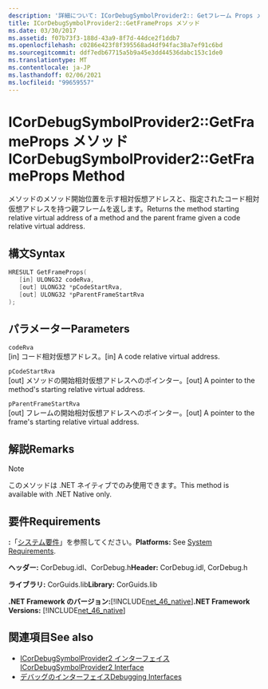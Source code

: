 ```yaml
---
description: '詳細について: ICorDebugSymbolProvider2:: Getフレーム Props メソッド'
title: ICorDebugSymbolProvider2::GetFrameProps メソッド
ms.date: 03/30/2017
ms.assetid: f07b73f3-188d-43a9-8f7d-44dce2f1ddb7
ms.openlocfilehash: c0286e423f8f395568ad4df94fac38a7ef91c6bd
ms.sourcegitcommit: ddf7edb67715a5b9a45e3dd44536dabc153c1de0
ms.translationtype: MT
ms.contentlocale: ja-JP
ms.lasthandoff: 02/06/2021
ms.locfileid: "99659557"
---
```

# <a name="icordebugsymbolprovider2getframeprops-method"></a><span data-ttu-id="c4ad1-103">ICorDebugSymbolProvider2::GetFrameProps メソッド</span><span class="sxs-lookup"><span data-stu-id="c4ad1-103">ICorDebugSymbolProvider2::GetFrameProps Method</span></span>

<span data-ttu-id="c4ad1-104">メソッドのメソッド開始位置を示す相対仮想アドレスと、指定されたコード相対仮想アドレスを持つ親フレームを返します。</span><span class="sxs-lookup"><span data-stu-id="c4ad1-104">Returns the method starting relative virtual address of a method and the parent frame given a code relative virtual address.</span></span>  
  
## <a name="syntax"></a><span data-ttu-id="c4ad1-105">構文</span><span class="sxs-lookup"><span data-stu-id="c4ad1-105">Syntax</span></span>  
  
```cpp  
HRESULT GetFrameProps(  
   [in] ULONG32 codeRva,  
   [out] ULONG32 *pCodeStartRva,  
   [out] ULONG32 *pParentFrameStartRva  
);  
```  
  
## <a name="parameters"></a><span data-ttu-id="c4ad1-106">パラメーター</span><span class="sxs-lookup"><span data-stu-id="c4ad1-106">Parameters</span></span>  

 `codeRva`  
 <span data-ttu-id="c4ad1-107">[in] コード相対仮想アドレス。</span><span class="sxs-lookup"><span data-stu-id="c4ad1-107">[in] A code relative virtual address.</span></span>  
  
 `pCodeStartRva`  
 <span data-ttu-id="c4ad1-108">[out] メソッドの開始相対仮想アドレスへのポインター。</span><span class="sxs-lookup"><span data-stu-id="c4ad1-108">[out] A pointer to the method's starting relative virtual address.</span></span>  
  
 `pParentFrameStartRva`  
 <span data-ttu-id="c4ad1-109">[out] フレームの開始相対仮想アドレスへのポインター。</span><span class="sxs-lookup"><span data-stu-id="c4ad1-109">[out] A pointer to the frame's starting relative virtual address.</span></span>  
  
## <a name="remarks"></a><span data-ttu-id="c4ad1-110">解説</span><span class="sxs-lookup"><span data-stu-id="c4ad1-110">Remarks</span></span>  
  
> [!NOTE]
> <span data-ttu-id="c4ad1-111">このメソッドは .NET ネイティブでのみ使用できます。</span><span class="sxs-lookup"><span data-stu-id="c4ad1-111">This method is available with .NET Native only.</span></span>  
  
## <a name="requirements"></a><span data-ttu-id="c4ad1-112">要件</span><span class="sxs-lookup"><span data-stu-id="c4ad1-112">Requirements</span></span>  

 <span data-ttu-id="c4ad1-113">**:**「[システム要件](../../get-started/system-requirements.md)」を参照してください。</span><span class="sxs-lookup"><span data-stu-id="c4ad1-113">**Platforms:** See [System Requirements](../../get-started/system-requirements.md).</span></span>  
  
 <span data-ttu-id="c4ad1-114">**ヘッダー:** CorDebug.idl、CorDebug.h</span><span class="sxs-lookup"><span data-stu-id="c4ad1-114">**Header:** CorDebug.idl, CorDebug.h</span></span>  
  
 <span data-ttu-id="c4ad1-115">**ライブラリ:** CorGuids.lib</span><span class="sxs-lookup"><span data-stu-id="c4ad1-115">**Library:** CorGuids.lib</span></span>  
  
 <span data-ttu-id="c4ad1-116">**.NET Framework のバージョン:**[!INCLUDE[net_46_native](../../../../includes/net-46-native-md.md)]</span><span class="sxs-lookup"><span data-stu-id="c4ad1-116">**.NET Framework Versions:** [!INCLUDE[net_46_native](../../../../includes/net-46-native-md.md)]</span></span>  
  
## <a name="see-also"></a><span data-ttu-id="c4ad1-117">関連項目</span><span class="sxs-lookup"><span data-stu-id="c4ad1-117">See also</span></span>

- [<span data-ttu-id="c4ad1-118">ICorDebugSymbolProvider2 インターフェイス</span><span class="sxs-lookup"><span data-stu-id="c4ad1-118">ICorDebugSymbolProvider2 Interface</span></span>](icordebugsymbolprovider2-interface.md)
- [<span data-ttu-id="c4ad1-119">デバッグのインターフェイス</span><span class="sxs-lookup"><span data-stu-id="c4ad1-119">Debugging Interfaces</span></span>](debugging-interfaces.md)
